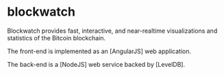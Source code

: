 blockwatch
==========

Blockwatch provides fast, interactive, and near-realtime visualizations and statistics of the Bitcoin blockchain.


The front-end is implemented as an [AngularJS] web application.

The back-end is a [NodeJS] web service backed by [LevelDB].


